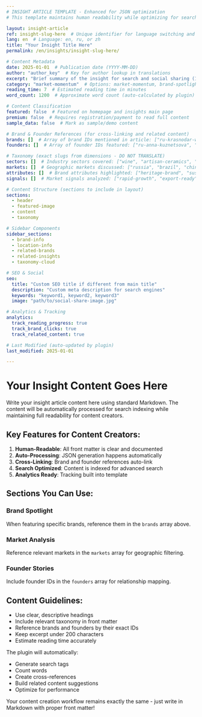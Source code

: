 ```yaml
---
# INSIGHT ARTICLE TEMPLATE - Enhanced for JSON optimization
# This template maintains human readability while optimizing for search and performance

layout: insight-article
ref: insight-slug-here  # Unique identifier for language switching and JSON
lang: en  # Language: en, ru, or zh
title: "Your Insight Title Here"
permalink: /en/insights/insight-slug-here/

# Content Metadata
date: 2025-01-01  # Publication date (YYYY-MM-DD)
author: "author_key"  # Key for author lookup in translations
excerpt: "Brief summary of the insight for search and social sharing (150-200 characters)"
category: "market-momentum"  # Options: market-momentum, brand-spotlight, founders-journey, location-intelligence
reading_time: 7  # Estimated reading time in minutes
word_count: 1200  # Approximate word count (auto-calculated by plugin)

# Content Classification
featured: false  # Featured on homepage and insights main page
premium: false  # Requires registration/payment to read full content
sample_data: false  # Mark as sample/demo content

# Brand & Founder References (for cross-linking and related content)
brands: []  # Array of brand IDs mentioned in article: ["ru-krasnodar-wines", "br-serra-verde"]
founders: []  # Array of founder IDs featured: ["ru-anna-kuznetsova", "br-eduardo-santos"]

# Taxonomy (exact slugs from dimensions - DO NOT TRANSLATE)
sectors: []  # Industry sectors covered: ["wine", "artisan-ceramics", "gourmet-foods"]
markets: []  # Geographic markets discussed: ["russia", "brazil", "china"]
attributes: []  # Brand attributes highlighted: ["heritage-brand", "sustainability-pioneer"]
signals: []  # Market signals analyzed: ["rapid-growth", "export-ready"]

# Content Structure (sections to include in layout)
sections:
  - header
  - featured-image
  - content
  - taxonomy

# Sidebar Components
sidebar_sections:
  - brand-info
  - location-info
  - related-brands
  - related-insights
  - taxonomy-cloud

# SEO & Social
seo:
  title: "Custom SEO title if different from main title"
  description: "Custom meta description for search engines"
  keywords: "keyword1, keyword2, keyword3"
  image: "path/to/social-share-image.jpg"

# Analytics & Tracking
analytics:
  track_reading_progress: true
  track_brand_clicks: true
  track_related_content: true

# Last Modified (auto-updated by plugin)
last_modified: 2025-01-01

---
```


# Your Insight Content Goes Here

Write your insight article content here using standard Markdown. The content will be automatically processed for search indexing while maintaining full readability for content creators.

## Key Features for Content Creators:

1. **Human-Readable**: All front matter is clear and documented
2. **Auto-Processing**: JSON generation happens automatically
3. **Cross-Linking**: Brand and founder references auto-link
4. **Search Optimized**: Content is indexed for advanced search
5. **Analytics Ready**: Tracking built into template

## Sections You Can Use:

### Brand Spotlight
When featuring specific brands, reference them in the `brands` array above.

### Market Analysis
Reference relevant markets in the `markets` array for geographic filtering.

### Founder Stories
Include founder IDs in the `founders` array for relationship mapping.

## Content Guidelines:

- Use clear, descriptive headings
- Include relevant taxonomy in front matter
- Reference brands and founders by their exact IDs
- Keep excerpt under 200 characters
- Estimate reading time accurately

The plugin will automatically:
- Generate search tags
- Count words
- Create cross-references
- Build related content suggestions
- Optimize for performance

Your content creation workflow remains exactly the same - just write in Markdown with proper front matter!